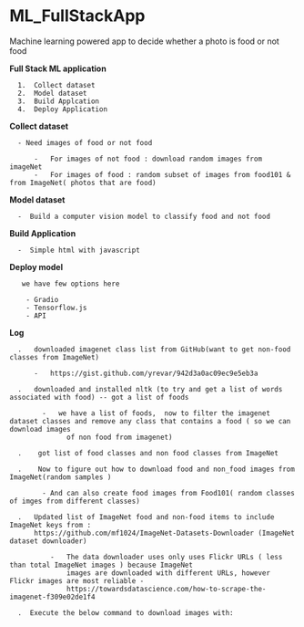 # ML_FullStackApp
Machine learning powered app to decide whether a photo is food or not food



   **Full Stack ML application**
   
      1.  Collect dataset
      2.  Model dataset
      3.  Build Applcation
      4.  Deploy Application
      
      
   **Collect dataset**
      
      - Need images of food or not food
      
          -   For images of not food : download random images from imageNet
          -   For images of food : random subset of images from food101 & from ImageNet( photos that are food)
     
   **Model dataset**
   
      -  Build a computer vision model to classify food and not food
      
   **Build Application**
   
      -  Simple html with javascript
      
   **Deploy model**
   
       we have few options here
       
        - Gradio
        - Tensorflow.js
        - API
        
   **Log**
   
      .   downloaded imagenet class list from GitHub(want to get non-food classes from ImageNet)
      
          -   https://gist.github.com/yrevar/942d3a0ac09ec9e5eb3a
          
      .   downloaded and installed nltk (to try and get a list of words associated with food) -- got a list of foods
          
            -   we have a list of foods,  now to filter the imagenet dataset classes and remove any class that contains a food ( so we can download images
                  of non food from imagenet)
                  
      .    got list of food classes and non food classes from ImageNet
      
      .    Now to figure out how to download food and non_food images from ImageNet(random samples )
          
            - And can also create food images from Food101( random classes of imges from different classes)
       
      .   Updated list of ImageNet food and non-food items to include ImageNet keys from :
          https://github.com/mf1024/ImageNet-Datasets-Downloader (ImageNet dataset downloader)
            
              -   The data downloader uses only uses Flickr URLs ( less than total ImageNet images ) because ImageNet
                  images are downloaded with different URLs, however Flickr images are most reliable - 
                  https://towardsdatascience.com/how-to-scrape-the-imagenet-f309e02de1f4
                  
      .  Execute the below command to download images with:
          
            
            
      
      

